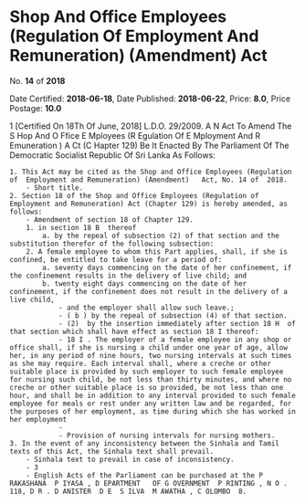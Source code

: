 # Shop And  Office  Employees (Regulation Of Employment And Remuneration)   (Amendment) Act

No. **14** of **2018**

Date Certified: **2018-06-18**, Date Published: **2018-06-22**, Price: **8.0**, Price Postage: **10.0**

1
[Certified On 18Th Of June, 2018]
L.D.O. 29/2009.
A N   Act   To   Amend   The  S Hop   And  O Ffice  E Mployees  (R Egulation   Of E Mployment   And  R Emuneration ) A Ct  (C Hapter  129)
Be It Enacted By The Parliament Of The Democratic Socialist Republic Of Sri Lanka As Follows:

    1. This Act may be cited as the Shop and Office Employees (Regulation of  Employment and Remuneration) (Amendment)   Act, No. 14 of  2018.
        - Short title.
    2. Section 18 of the Shop and Office Employees (Regulation of Employment and Remuneration) Act (Chapter 129) is hereby amended, as follows:
        - Amendment of section 18 of Chapter 129.
        1. in section 18 B  thereof
            a. by the repeal of subsection (2) of that section and the substitution therefor of the following subsection:
        2. A female employee to whom this Part applies, shall, if she is confined, be entitled to take leave for a period of:
            a. seventy days commencing on the date of her confinement, if the confinement results in the delivery of live child; and
            b. twenty eight days commencing on the date of her confinement, if the confinement does not result in the delivery of a live child,
                - and the employer shall allow such leave.;
                - ( b ) by the repeal of subsection (4) of that section.
                - (2)  by the insertion immediately after section 18 H  of that section which shall have effect as section 18 I thereof:
                - 18 I . The employer of a female employee in any shop or office shall, if she is nursing a child under one year of age, allow her, in any period of nine hours, two nursing intervals at such times as she may require. Each interval shall, where a creche or other suitable place is provided by such employer to such female employee for nursing such child, be not less than thirty minutes, and where no creche or other suitable place is so provided, be not less than one hour, and shall be in addition to any interval provided to such female employee for meals or rest under any written law and be regarded, for the purposes of her employment, as time during which she has worked in her employment
                - 
                - Provision of nursing intervals for nursing mothers.
    3. In the event of any inconsistency between the Sinhala and Tamil texts of this Act, the Sinhala text shall prevail.
        - Sinhala text to prevail in case of inconsistency.
        - 3
        - English Acts of the Parliament can be purchased at the P RAKASHANA  P IYASA , D EPARTMENT   OF G OVERNMENT  P RINTING , N O . 118, D R . D ANISTER  D E  S ILVA  M AWATHA , C OLOMBO  8.
